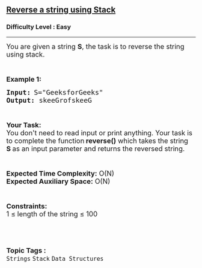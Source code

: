 <h2><a href="https://www.geeksforgeeks.org/problems/reverse-a-string-using-stack/1?page=1&category=Strings&status=unsolved&sortBy=submissions">Reverse a string using Stack</a></h2><h3>Difficulty Level : Easy</h3><hr><div class="problems_problem_content__Xm_eO"><p><span style="font-size:18px">You are given a string <strong>S</strong>, the task is to reverse the string using stack.</span></p>

<p>&nbsp;</p>

<p><span style="font-size:18px"><strong>Example 1:</strong></span></p>

<pre>
<span style="font-size:18px"><strong>Input:</strong></span> <span style="font-size:18px">S="GeeksforGeeks"</span>
<span style="font-size:18px"><strong>Output:</strong></span><span style="font-size:18px"> skeeGrofskeeG</span></pre>

<p>&nbsp;</p>

<p><strong><span style="font-size:18px">Your Task:</span></strong><br>
<span style="font-size:18px">You don't need to read input or print anything. Your task is to complete the function<strong>&nbsp;reverse()</strong>&nbsp;which takes the string <strong>S&nbsp;</strong>as an input parameter and returns the reversed string.</span></p>

<p>&nbsp;</p>

<p><span style="font-size:18px"><strong>Expected Time Complexity:</strong>&nbsp;O(N)<br>
<strong>Expected Auxiliary Space:</strong>&nbsp;O(N)</span></p>

<p>&nbsp;</p>

<p><span style="font-size:18px"><strong>Constraints:</strong></span><br>
<span style="font-size:18px">1 ≤ length of the string ≤ 100</span></p>

<p>&nbsp;</p>
</div><br><p><span style=font-size:18px><strong>Topic Tags : </strong><br><code>Strings</code>&nbsp;<code>Stack</code>&nbsp;<code>Data Structures</code>&nbsp;